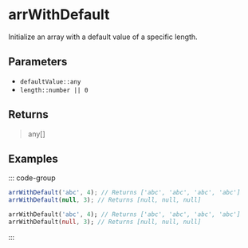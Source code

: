 # arrWithDefault <Badge type="tip" text="JavaScript" /><Badge type="info" text="Dart" />

Initialize an array with a default value of a specific length.

## Parameters

- `defaultValue::any`
- `length::number || 0`

## Returns

> any[]

## Examples

::: code-group

```javascript [JavaScript]
arrWithDefault('abc', 4); // Returns ['abc', 'abc', 'abc', 'abc']
arrWithDefault(null, 3); // Returns [null, null, null]
```

```dart [Dart]
arrWithDefault('abc', 4); // Returns ['abc', 'abc', 'abc', 'abc']
arrWithDefault(null, 3); // Returns [null, null, null]
```

:::
